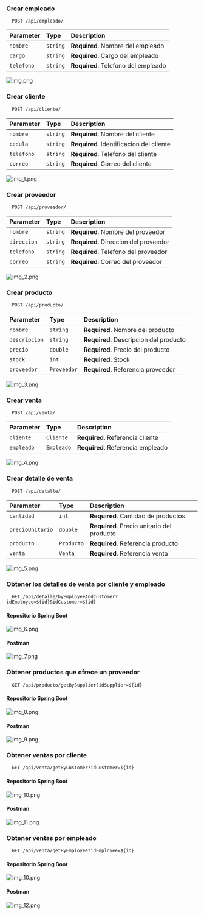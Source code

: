 ### Crear empleado

```http
  POST /api/empleado/
```
| Parameter | Type     | Description                       |
| :-------- | :------- | :-------------------------------- |
| `nombre`      | `string` | **Required**. Nombre del empleado |
| `cargo`      | `string` | **Required**. Cargo del empleado |
| `telefono`      | `string` | **Required**. Telefono del empleado |

![img.png](img.png)

### Crear cliente

```http
  POST /api/cliente/
```
| Parameter | Type     | Description                       |
| :-------- | :------- | :-------------------------------- |
| `nombre`      | `string` | **Required**. Nombre del cliente |
| `cedula`      | `string` | **Required**. Identificacion del cliente |
| `telefono`      | `string` | **Required**. Telefono del cliente |
| `correo`      | `string` | **Required**. Correo del cliente |

![img_1.png](img_1.png)

### Crear proveedor

```http
  POST /api/proveedor/
```
| Parameter | Type     | Description                       |
| :-------- | :------- | :-------------------------------- |
| `nombre`      | `string` | **Required**. Nombre del proveedor |
| `direccion`      | `string` | **Required**. Direccion del proveedor |
| `telefono`      | `string` | **Required**. Telefono del proveedor |
| `correo`      | `string` | **Required**. Correo del proveedor |

![img_2.png](img_2.png)

### Crear producto

```http
  POST /api/producto/
```
| Parameter | Type     | Description                       |
| :-------- | :------- | :-------------------------------- |
| `nombre`      | `string` | **Required**. Nombre del producto |
| `descripcion`      | `string` | **Required**. Descripcion del producto |
| `precio`      | `double` | **Required**. Precio del producto |
| `stock`      | `int` | **Required**. Stock |
| `proveedor`      | `Proveedor` | **Required**. Referencia proveedor |

![img_3.png](img_3.png)

### Crear venta

```http
  POST /api/venta/
```
| Parameter | Type     | Description                       |
| :-------- | :------- | :-------------------------------- |
| `cliente`      | `Cliente` | **Required**. Referencia cliente |
| `empleado`      | `Empleado` | **Required**. Referencia empleado |

![img_4.png](img_4.png)

### Crear detalle de venta

```http
  POST /api/detalle/
```
| Parameter | Type     | Description                       |
| :-------- | :------- | :-------------------------------- |
| `cantidad`      | `int` | **Required**. Cantidad de productos |
| `precioUnitario`      | `double` | **Required**. Precio unitario del producto |
| `producto`      | `Producto` | **Required**. Referencia producto |
| `venta`      | `Venta` | **Required**. Referencia venta |

![img_5.png](img_5.png)

### Obtener los detalles de venta por cliente y empleado

```http
  GET /api/detalle/byEmployeeAndCustomer?idEmployee=${id}&idCustomer=${id}
```

#### Repositorio Spring Boot

![img_6.png](img_6.png)

#### Postman

![img_7.png](img_7.png)

### Obtener productos que ofrece un proveedor

```http
  GET /api/producto/getBySupplier?idSupplier=${id}
```

#### Repositorio Spring Boot

![img_8.png](img_8.png)

#### Postman

![img_9.png](img_9.png)

### Obtener ventas por cliente

```http
  GET /api/venta/getByCustomer?idCustomer=${id}
```

#### Repositorio Spring Boot

![img_10.png](img_10.png)

#### Postman

![img_11.png](img_11.png)

### Obtener ventas por empleado

```http
  GET /api/venta/getByEmployee?idEmployee=${id}
```

#### Repositorio Spring Boot

![img_10.png](img_10.png)

#### Postman

![img_12.png](img_12.png)




